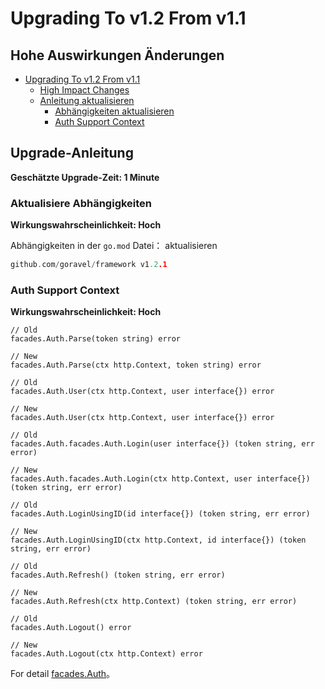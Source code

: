 # Upgrading To v1.2 From v1.1

## Hohe Auswirkungen Änderungen

- [Upgrading To v1.2 From v1.1](#upgrading-to-v12-from-v11)
  - [High Impact Changes](#high-impact-changes)
  - [Anleitung aktualisieren](#upgrade-guide)
    - [Abhängigkeiten aktualisieren](#updating-dependencies)
    - [Auth Support Context](#auth-support-context)

## Upgrade-Anleitung

**Geschätzte Upgrade-Zeit: 1 Minute**

### Aktualisiere Abhängigkeiten

**Wirkungswahrscheinlichkeit: Hoch**

Abhängigkeiten in der `go.mod` Datei： aktualisieren

```go
github.com/goravel/framework v1.2.1
```

### Auth Support Context

**Wirkungswahrscheinlichkeit: Hoch**

```
// Old
facades.Auth.Parse(token string) error

// New
facades.Auth.Parse(ctx http.Context, token string) error
```

```
// Old
facades.Auth.User(ctx http.Context, user interface{}) error

// New
facades.Auth.User(ctx http.Context, user interface{}) error
```

```
// Old
facades.Auth.facades.Auth.Login(user interface{}) (token string, err error)

// New
facades.Auth.facades.Auth.Login(ctx http.Context, user interface{}) (token string, err error)
```

```
// Old
facades.Auth.LoginUsingID(id interface{}) (token string, err error)

// New
facades.Auth.LoginUsingID(ctx http.Context, id interface{}) (token string, err error)
```

```
// Old
facades.Auth.Refresh() (token string, err error)

// New
facades.Auth.Refresh(ctx http.Context) (token string, err error)
```

```
// Old
facades.Auth.Logout() error

// New
facades.Auth.Logout(ctx http.Context) error
```

For detail [facades.Auth](../security/authentication)。

